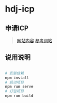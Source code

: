 # hdj-icp

## 申请ICP

> [网站内容](https://www.gxdxw.cn/qinglv/)
> [参考网站](http://17yaoyou.com/)

## 说用说明
``` bash

# 安装依赖
npm install
# 启动项目
npm run serve
# 打包项目
npm run build

```
